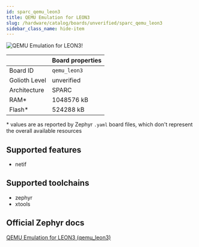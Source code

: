 ```yaml
---
id: sparc_qemu_leon3
title: QEMU Emulation for LEON3
slug: /hardware/catalog/boards/unverified/sparc_qemu_leon3
sidebar_class_name: hide-item
---
```


[//]: # (This is an auto-generated file, do not edit! Changes to it will be lost upon re-generation)

![QEMU Emulation for LEON3!](/img/boards/sparc/qemu_leon3.png "QEMU Emulation for LEON3")

|                | Board properties     |
| -------------  | -------------------- |
| Board ID       | `qemu_leon3` |
| Golioth Level  | unverified       |
| Architecture   | SPARC |
| RAM*           | 1048576 kB |
| Flash*         | 524288 kB |

\* values are as reported by Zephyr `.yaml` board files, which don't represent the overall available resources



## Supported features

* netif

## Supported toolchains

* zephyr
* xtools

## Official Zephyr docs

[QEMU Emulation for LEON3 (qemu_leon3)](https://docs.zephyrproject.org/latest/boards/sparc/qemu_leon3/doc/index.html)
